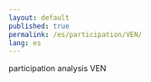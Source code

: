 ```yaml
---
layout: default
published: true
permalink: /es/participation/VEN/
lang: es
---
```


participation analysis VEN
